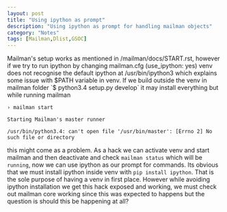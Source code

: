 ```yaml
---
layout: post
title: "Using ipython as prompt"
description: "Using ipython as prompt for handling mailman objects"
category: "Notes"
tags: [Mailman,Dlist,GSOC]
---
```


Mailman's setup works as mentioned in /mailman/docs/START.rst, however
if we try to run ipython by changing mailman.cfg (use_ipython: yes) venv does
not recognise the default ipython at /usr/bin/ipython3 which explains some issue
with $PATH variable in venv. If we build outside the venv in mailman folder 
`$ python3.4 setup.py develop` it may install everything but while running
mailman 

`› mailman start` 

`Starting Mailman's master runner`

`/usr/bin/python3.4: can't open file '/usr/bin/master': [Errno 2] No such file or directory`

this might come as a problem. As a hack we can activate venv and start mailman
and then deactivate and check `mailman status` which will be `running`, now we
can use ipython as our prompt for commands. Its obvious that we must install
ipython inside venv with `pip install ipython`. That is the sole purpose of 
having a venv in first place. However while avoiding ipython installation we
get this hack exposed and working, we must check out mailman core working
since this was expected to happens but the question is should this be happening
at all?